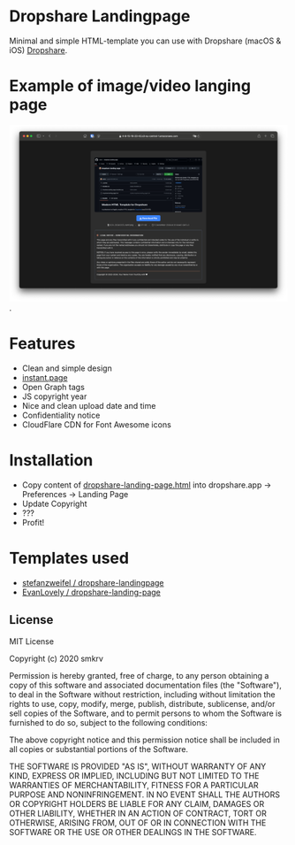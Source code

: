  # Dropshare Landingpage

Minimal and simple HTML-template you can use with Dropshare (macOS & iOS) [Dropshare](https://dropshare.app).

 # Example of image/video langing page

 ![Preview](https://github.com/smkrv/dropshare-landing-page/blob/master/dropshare-landing-page-template.png?raw=true).

 # Features

 - Clean and simple design
 - [instant.page](https://instant.page)
 - Open Graph tags
 - JS copyright year
 - Nice and clean upload date and time
 - Confidentiality notice
 - CloudFlare CDN for Font Awesome icons

 # Installation

 - Copy content of [dropshare-landing-page.html](https://raw.githubusercontent.com/smkrv/dropshare-landing-page/master/dropshare-landing-page.html) into dropshare.app → Preferences → Landing Page
 - Update Copyright
 - ???
 - Profit!

 # Templates used
 - [stefanzweifel / dropshare-landingpage](https://github.com/stefanzweifel/dropshare-landingpage)
 - [EvanLovely / dropshare-landing-page](https://github.com/EvanLovely/dropshare-landing-page)

 ## License

 MIT License

 Copyright (c) 2020 smkrv

 Permission is hereby granted, free of charge, to any person obtaining a copy
 of this software and associated documentation files (the "Software"), to deal
 in the Software without restriction, including without limitation the rights
 to use, copy, modify, merge, publish, distribute, sublicense, and/or sell
 copies of the Software, and to permit persons to whom the Software is
 furnished to do so, subject to the following conditions:

 The above copyright notice and this permission notice shall be included in all
 copies or substantial portions of the Software.

 THE SOFTWARE IS PROVIDED "AS IS", WITHOUT WARRANTY OF ANY KIND, EXPRESS OR
 IMPLIED, INCLUDING BUT NOT LIMITED TO THE WARRANTIES OF MERCHANTABILITY,
 FITNESS FOR A PARTICULAR PURPOSE AND NONINFRINGEMENT. IN NO EVENT SHALL THE
 AUTHORS OR COPYRIGHT HOLDERS BE LIABLE FOR ANY CLAIM, DAMAGES OR OTHER
 LIABILITY, WHETHER IN AN ACTION OF CONTRACT, TORT OR OTHERWISE, ARISING FROM,
 OUT OF OR IN CONNECTION WITH THE SOFTWARE OR THE USE OR OTHER DEALINGS IN THE
 SOFTWARE.
